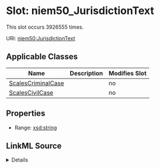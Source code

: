 

# Slot: niem50_JurisdictionText




This slot occurs 3926555 times.


URI: [niem50:JurisdictionText](http://release.niem.gov/niem/niem-core/5.0/JurisdictionText)



<!-- no inheritance hierarchy -->





## Applicable Classes

| Name | Description | Modifies Slot |
| --- | --- | --- |
| [ScalesCriminalCase](../classes/ScalesCriminalCase.md) |  |  no  |
| [ScalesCivilCase](../classes/ScalesCivilCase.md) |  |  no  |







## Properties

* Range: [xsd:string](http://www.w3.org/2001/XMLSchema#string)







## LinkML Source

<details>

```yaml
name: niem50_JurisdictionText
from_schema: okns:scales-kg
rank: 1000
slot_uri: niem50:JurisdictionText
alias: niem50_JurisdictionText
domain_of:
- scales_CivilCase
- scales_CriminalCase
range: string

```
</details>